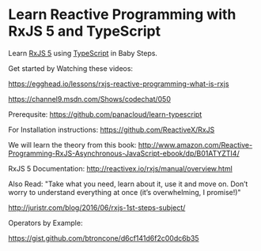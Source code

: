 # Learn Reactive Programming with RxJS 5 and TypeScript
Learn [RxJS 5](https://github.com/ReactiveX/RxJS) using [TypeScript](https://github.com/panacloud/learn-typescript) in Baby Steps. 

Get started by Watching these videos: 

https://egghead.io/lessons/rxjs-reactive-programming-what-is-rxjs

https://channel9.msdn.com/Shows/codechat/050

Prerequsite:
https://github.com/panacloud/learn-typescript

For Installation instructions:
https://github.com/ReactiveX/RxJS

We will learn the theory from this book:
http://www.amazon.com/Reactive-Programming-RxJS-Asynchronous-JavaScript-ebook/dp/B01ATYZTI4/

RxJS 5 Documentation:
http://reactivex.io/rxjs/manual/overview.html

Also Read:
"Take what you need, learn about it, use it and move on. Don’t worry to understand everything at once (it’s overwhelming, I promise!)"

http://juristr.com/blog/2016/06/rxjs-1st-steps-subject/


Operators by Example:

https://gist.github.com/btroncone/d6cf141d6f2c00dc6b35